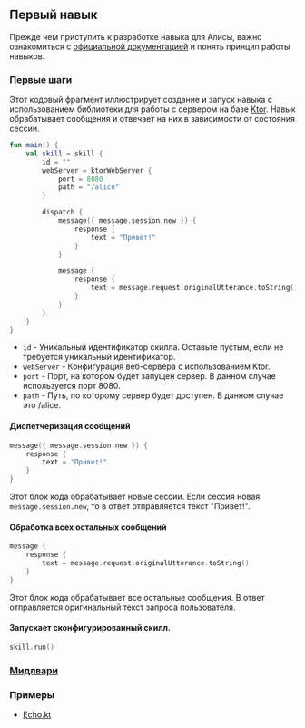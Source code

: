 ## Первый навык

Прежде чем приступить к разработке навыка для Алисы, важно ознакомиться с [официальной документацией](https://yandex.ru/dev/dialogs/alice/doc/) и понять принцип работы навыков.

### Первые шаги
Этот кодовый фрагмент иллюстрирует создание и запуск навыка с использованием библиотеки для работы с сервером на базе [Ktor](https://ktor.io).
Навык обрабатывает сообщения и отвечает на них в зависимости от состояния сессии.

```kotlin
fun main() {
    val skill = skill {
        id = ""
        webServer = ktorWebServer {
            port = 8080
            path = "/alice"
        }

        dispatch {
            message({ message.session.new }) {
                response {
                    text = "Привет!"
                }
            }

            message {
                response {
                    text = message.request.originalUtterance.toString()
                }
            }
        }
    }   
}
```

- `id` - Уникальный идентификатор скилла. Оставьте пустым, если не требуется уникальный идентификатор.
- `webServer` - Конфигурация веб-сервера с использованием Ktor.
- `port` - Порт, на котором будет запущен сервер. В данном случае используется порт 8080.
- `path` - Путь, по которому сервер будет доступен. В данном случае это /alice.

#### Диспетчеризация сообщений
```kotlin
message({ message.session.new }) {
    response {
        text = "Привет!"
    }
}
```
Этот блок кода обрабатывает новые сессии. Если сессия новая `message.session.new`, то в ответ отправляется текст "Привет!".

#### Обработка всех остальных сообщений
```kotlin
message {
    response {
        text = message.request.originalUtterance.toString()
    }
}
```
Этот блок кода обрабатывает все остальные сообщения. В ответ отправляется оригинальный текст запроса пользователя.

#### Запускает сконфигурированный скилл.

```kotlin
skill.run()
```

### [Мидлвари](Мидлвари.md)

### Примеры
- [Echo.kt](../examples/src/main/kotlin/com/github/examples/Echo.kt)
